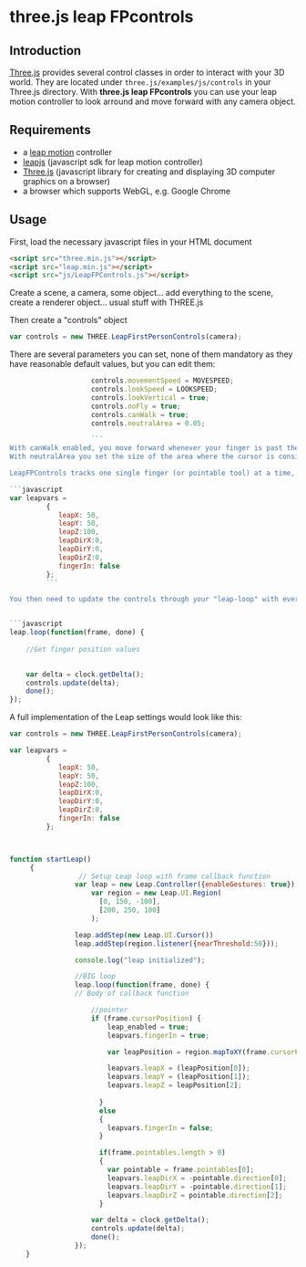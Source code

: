 three.js leap FPcontrols
=================

## Introduction

[Three.js](http://threejs.org) provides several control classes in order to interact with your 3D world.
They are located under `three.js/examples/js/controls` in your Three.js directory.
With **three.js leap FPcontrols** you can use your leap motion controller to look arround and move forward with any camera object.

## Requirements 

- a [leap motion](http://leapmotion.com) controller
- [leapjs](http://js.leapmotion.com) (javascript sdk for leap motion controller)
- [Three.js](http://threejs.org) (javascript library for creating and displaying 3D computer graphics on a browser)
- a browser which supports WebGL, e.g. Google Chrome


## Usage

First, load the necessary javascript files in your HTML document
```html
<script src="three.min.js"></script>
<script src="leap.min.js"></script>
<script src="js/LeapFPControls.js"></script>
```

Create a scene, a camera, some object... add everything to the scene, create a renderer object... usual stuff with THREE.js

Then create a "controls" object
```javascript
var controls = new THREE.LeapFirstPersonControls(camera);
```

There are several parameters you can set, none of them mandatory as they have reasonable default values, but you can edit them:

```javascript
	                controls.movementSpeed = MOVESPEED;
					controls.lookSpeed = LOOKSPEED;
					controls.lookVertical = true; 
					controls.noFly = true;
					controls.canWalk = true;
					controls.neutralArea = 0.05;

					```
With canWalk enabled, you move forward whenever your finger is past the 0 z-axis threshold.
With neutralArea you set the size of the area where the cursor is considered centered (holding your finger precisely on the 0,0 coordinate is almost impossible, and it becomes anoying if your view is always turning, so we define an area as being equivalent to 0,0).

LeapFPControls tracks one single finger (or pointable tool) at a time, it looks at its position and its angle. It needs values inside a "leapvars" object with the following format:

```javascript
var leapvars =
		 {
		 	leapX: 50,
		 	leapY: 50,
		 	leapZ:100,
		 	leapDirX:0,
		 	leapDirY:0,
		 	leapDirZ:0,
		 	fingerIn: false
		 };
		 ```

You then need to update the controls through your "leap-loop" with every iteration


```javascript
leap.loop(function(frame, done) {
		  		
	//Get finger position values	
				  

	var delta = clock.getDelta();
	controls.update(delta);
	done();
});
```


A full implementation of the Leap settings would look like this:

```javascript
var controls = new THREE.LeapFirstPersonControls(camera);

var leapvars =
		 {
		 	leapX: 50,
		 	leapY: 50,
		 	leapZ:100,
		 	leapDirX:0,
		 	leapDirY:0,
		 	leapDirZ:0,
		 	fingerIn: false
		 };



function startLeap() 
	 {
				 // Setup Leap loop with frame callback function
			    var leap = new Leap.Controller({enableGestures: true});
			        var region = new Leap.UI.Region(
			          [0, 150, -100], 
			          [200, 250, 100]
			        );

				leap.addStep(new Leap.UI.Cursor())
				leap.addStep(region.listener({nearThreshold:50}));

				console.log("leap initialized");

				//BIG loop
				leap.loop(function(frame, done) {
		  		// Body of callback function

					//pointer
					if (frame.cursorPosition) {
				      	leap_enabled = true;
				      	leapvars.fingerIn = true;

				        var leapPosition = region.mapToXY(frame.cursorPosition, window.innerWidth, window.innerHeight);

				        leapvars.leapX = (leapPosition[0]);
				        leapvars.leapY = (leapPosition[1]);
				        leapvars.leapZ = leapPosition[2];
				   
				      }
				      else
				      {
				      	leapvars.fingerIn = false;
				      }

				      if(frame.pointables.length > 0)
				      {
				      	var pointable = frame.pointables[0];
				      	leapvars.leapDirX = -pointable.direction[0];
				      	leapvars.leapDirY = -pointable.direction[1];
				      	leapvars.leapDirZ = pointable.direction[2]; 	 
				      }

				  	var delta = clock.getDelta();
					controls.update(delta);
				    done();
				});
	}
```


